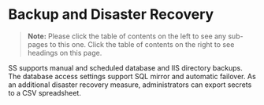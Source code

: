 [title]: # (Backup and Disaster Recovery)
[tags]: # (Backup, DR, HA, Disaster Recovery)
[priority]: # (1000)

# Backup and Disaster Recovery

> **Note:** Please click the table of contents on the left to see any sub-pages to this one. Click the table of contents on the right to see headings on this page.

SS supports manual and scheduled database and IIS directory backups. The database access settings support SQL mirror and automatic failover. As an additional disaster recovery measure, administrators can export secrets to a CSV spreadsheet.
